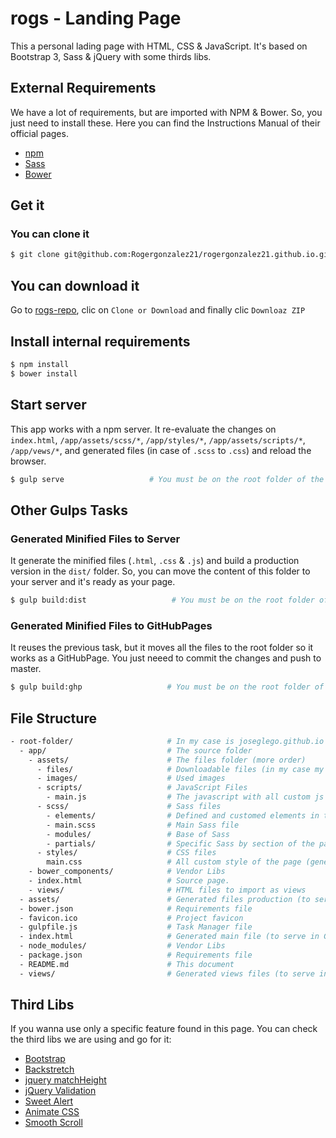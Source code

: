 # rogs - Landing Page

This a personal lading page with HTML, CSS & JavaScript. It's based on Bootstrap 3, Sass & jQuery with some thirds libs.

## External Requirements
We have a lot of requirements, but are imported with NPM & Bower. So, you just need to install these. Here you can find the Instructions Manual of their official pages.

- [npm]
- [Sass]
- [Bower]

## Get it 
### You can clone it
``` sh
$ git clone git@github.com:Rogergonzalez21/rogergonzalez21.github.io.git
```

## You can download it 
Go to [rogs-repo], clic on `Clone or Download` and finally clic `Downloaz ZIP`


## Install internal requirements
``` sh
$ npm install
$ bower install
```

## Start server
This app works with a npm server. It re-evaluate the changes on `index.html`, `/app/assets/scss/*`, `/app/styles/*`, `/app/assets/scripts/*`, `/app/vews/*`, and generated files (in case of `.scss` to `.css`) and reload the browser.


``` sh
$ gulp serve                   # You must be on the root folder of the repository
```

## Other Gulps Tasks
### Generated Minified Files to Server
It generate the minified files (`.html`, `.css` & `.js`)  and build a production version in the `dist/` folder. So, you can move the content of this folder to your server and it's ready as your page.

``` sh
$ gulp build:dist                   # You must be on the root folder of the repository
```


### Generated Minified Files to GitHubPages
It reuses the previous task, but it moves all the files to the root folder so it  works as a GitHubPage. You just neeed to commit the changes and push to master. 

``` sh
$ gulp build:ghp                   # You must be on the root folder of the repository
```

## File Structure
``` sh
- root-folder/                     # In my case is joseglego.github.io folder. You can rename it.
  - app/                           # The source folder
    - assets/                      # The files folder (more order)
      - files/                     # Downloadable files (in my case my Resume)
      - images/                    # Used images 
      - scripts/                   # JavaScript Files
        - main.js                  # The javascript with all custom js of the page.
      - scss/                      # Sass files
        - elements/                # Defined and customed elements in the projects (modal, section, etc)
        - main.scss                # Main Sass file
        - modules/                 # Base of Sass
        - partials/                # Specific Sass by section of the page
      - styles/                    # CSS files
        main.css                   # All custom style of the page (generated based on Sass folder)
    - bower_components/            # Vendor Libs
    - index.html                   # Source page. 
    - views/                       # HTML files to import as views
  - assets/                        # Generated files production (to serve in GitHubPages)
  - bower.json                     # Requirements file
  - favicon.ico                    # Project favicon
  - gulpfile.js                    # Task Manager file
  - index.html                     # Generated main file (to serve in GitHubPages)
  - node_modules/                  # Vendor Libs
  - package.json                   # Requirements file
  - README.md                      # This document
  - views/                         # Generated views files (to serve in GitHubPages)
```


## Third Libs

If you wanna use only a specific feature found in this page. You can check the third libs we are using and go for it:

- [Bootstrap]
- [Backstretch]
- [jquery matchHeight]
- [jQuery Validation]
- [Sweet Alert]
- [Animate CSS]
- [Smooth Scroll]

[npm]: <https://docs.npmjs.com/getting-started/installing-node>
[Sass]: <http://sass-lang.com/install>
[Bower]: <https://bower.io/#install-bower>
[rogs-repo]: <https://github.com/Rogergonzalez21/rogergonzalez21.github.io>
[Bootstrap]: <http://getbootstrap.com/>
[Backstretch]: <https://github.com/srobbin/jquery-backstretch>
[jQuery matchHeight]: <https://github.com/liabru/jquery-match-height>
[jQuery Validation]: <https://github.com/jzaefferer/jquery-validation>
[Sweet Alert]: <http://t4t5.github.io/sweetalert/>
[Animate CSS]: <https://daneden.github.io/animate.css/>
[Smooth Scroll]: <https://github.com/cferdinandi/smooth-scroll>

